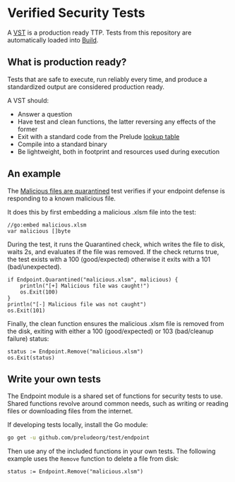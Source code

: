# Verified Security Tests

A [VST](https://docs.prelude.org/docs/tests) is a production ready TTP. Tests from this repository are automatically loaded into [Build](https://build.preludesecurity.com).

## What is production ready?

Tests that are safe to execute, run reliably every time, and produce a standardized output are considered production ready.

A VST should:
- Answer a question
- Have test and clean functions, the latter reversing any effects of the former
- Exit with a standard code from the Prelude [lookup table](https://docs.prelude.org/docs/tests#results)
- Compile into a standard binary
- Be lightweight, both in footprint and resources used during execution 

## An example

The [Malicious files are quarantined](https://github.com/preludeorg/test/blob/master/tests/b74ad239-2ddd-4b1e-b608-8397a43c7c54/b74ad239-2ddd-4b1e-b608-8397a43c7c54.go) test verifies if your endpoint defense is responding to a known malicious file. 

It does this by first embedding a malicious .xlsm file into the test:
```
//go:embed malicious.xlsm
var malicious []byte
```

During the test, it runs the Quarantined check, which writes the file to disk, waits 2s, and evaluates if the file was removed. If the check returns true, the test exists with a 100 (good/expected) otherwise it exits with a 101 (bad/unexpected).
```
if Endpoint.Quarantined("malicious.xlsm", malicious) {
	println("[+] Malicious file was caught!")
	os.Exit(100)
}
println("[-] Malicious file was not caught")
os.Exit(101)
```

Finally, the clean function ensures the malicious .xlsm file is removed from the disk, exiting with either a 100 (good/expected) or 103 (bad/cleanup failure) status:
```
status := Endpoint.Remove("malicious.xlsm")
os.Exit(status)
```

## Write your own tests

The Endpoint module is a shared set of functions for security tests to use. Shared functions revolve around common needs, such as writing or reading files or downloading files from the internet.

If developing tests locally, install the Go module:
```bash
go get -u github.com/preludeorg/test/endpoint
```

Then use any of the included functions in your own tests. The following example uses the ``Remove`` function to delete a file from disk:
```
status := Endpoint.Remove("malicious.xlsm")
```
